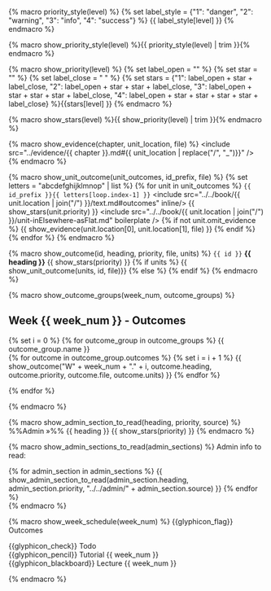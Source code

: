 {% macro priority_style(level) %}
{% set label_style = {"1": "danger", "2": "warning", "3": "info", "4": "success"} %}
{{ label_style[level] }}
{% endmacro %}


{% macro show_priority_style(level) %}{{ priority_style(level) | trim }}{% endmacro %}


{% macro show_priority(level) %}
{% set label_open = "<span class='label label-" + show_priority_style(level) + "'>" %}
{% set star = "<span class='glyphicon glyphicon-star' aria-hidden='true'></span>" %}
{% set label_close = "&nbsp;</span>" %}
{% set stars = {"1": label_open + star + label_close, "2": label_open + star + star + label_close, "3": label_open + star + star + star + label_close, "4": label_open + star + star + star + star + label_close} %}{{stars[level] }}
{% endmacro %}


{% macro show_stars(level) %}{{ show_priority(level) | trim }}{% endmacro %}


{% macro show_evidence(chapter, unit_location, file) %}
<panel header="{{glyphicon_folder_close}} Evidence" expanded>
  <include src="../evidence/{{ chapter }}.md#{{ unit_location | replace("/", "_")}}" />
</panel>
{% endmacro %}


{% macro show_unit_outcome(unit_outcomes, id_prefix, file) %}
{% set letters = "abcdefghijklmnop" | list %}
{% for unit in unit_outcomes %}
<panel type="{{ show_priority_style(unit.priority) }}" expanded no-close >
<span slot="header" class="panel-title"><md>`{{ id_prefix }}{{ letters[loop.index-1] }}` <include src="../../book/{{  unit.location | join("/") }}/text.md#outcomes" inline/> {{ show_stars(unit.priority) }}</md></span>
  <include src="../../book/{{ unit.location | join("/") }}/unit-inElsewhere-asFlat.md" boilerplate />
  {% if not unit.omit_evidence %}
  {{ show_evidence(unit.location[0], unit.location[1], file) }}
  {% endif %}
</panel>
{% endfor %}
{% endmacro %}


{% macro show_outcome(id, heading, priority, file, units) %}
<panel no-close >
<span slot="header" class="panel-title"><md>`{{ id }}` **{{ heading }}**</md> {{ show_stars(priority) }}</span>
  {% if units %}
  {{ show_unit_outcome(units, id, file)}}
  {% else %}
  <include src="{{ file }}" />
  {% endif %}
</panel>
{% endmacro %}


{% macro show_outcome_groups(week_num, outcome_groups) %}
<link rel="stylesheet" href="{{baseUrl}}/css/main.css">
<link rel="stylesheet" href="{{baseUrl}}/css/schedule.css">

<div class="website-content">

## Week {{ week_num }} - Outcomes 

<div id="main">
{% set i = 0 %}
{% for outcome_group in outcome_groups %}
<span class="activity-desc">{{ outcome_group.name }}</span>
<div class="indented">
  {% for outcome in outcome_group.outcomes %}
  {% set i = i + 1 %}
  {{ show_outcome("W" + week_num + "." + i, outcome.heading, outcome.priority, outcome.file, outcome.units) }}
  {% endfor %}
</div>
<p/>
{% endfor %}
</div>
</div>
{% endmacro %}


{% macro show_admin_section_to_read(heading, priority, source) %}
<panel src="{{ source }}" dynamic no-close >
<span slot="header" class="panel-title"><md>%%Admin »%% {{ heading }} {{ show_stars(priority) }}</span>
</panel>
{% endmacro %}


{% macro show_admin_sections_to_read(admin_sections) %}
<span class="activity-desc">Admin info to read:<span>
<div class="indented">
{% for admin_section in admin_sections %}
{{ show_admin_section_to_read(admin_section.heading, admin_section.priority, "../../admin/" + admin_section.source) }}
{% endfor %}
</div>
{% endmacro %}


{% macro show_week_schedule(week_num) %}
<panel type="seamless" popup-url="{{baseUrl}}/schedule/week{{ week_num }}/outcomes.html" expanded no-close>
  <span slot="header" class="panel-title activity-type">{{glyphicon_flag}} Outcomes</span>
  <div class="indented">
  <include src="outcomes.md#main" />
  </div>
</panel>

<panel type="seamless" expanded no-close>
  <span slot="header" class="panel-title activity-type">{{glyphicon_check}} Todo</span>
  <div class="indented">
  <include src="todo.md" />
  </div>
</panel>

<panel type="seamless" expanded no-close>
<span slot="header" class="panel-title activity-type">{{glyphicon_pencil}} Tutorial {{ week_num }}</span>
   <div class="indented">
   <include src="tutorial.md" />
   </div>
</panel>

<panel type="seamless" expanded no-close>
<span slot="header" class="panel-title activity-type">{{glyphicon_blackboard}} Lecture {{ week_num }}</span>
  <div class="indented">
  <include src="lecture.md" />
  </div>
</panel>

{% endmacro %}

